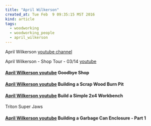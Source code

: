 ```yaml
---
title: "April Wilkerson"
created_at: Tue Feb  9 09:35:15 MST 2016
kind: article
tags:
  - woodworking
  - woodworking_people
  - april_wilkerson
---
```


April Wilkerson  <a href="https://www.youtube.com/channel/UC4v2tQ8GqP0RbmAzhp4IFkQ" target="_blank">youtube channel</a>

April Wilkerson - Shop Tour - 03/14 <a href="https://www.youtube.com/watch?v=RisF6atF07Q" target="_blank">youtube</a>

<h4>
  <a href="https://www.youtube.com/watch?v=pqKkXpx52zA" target="_blank">April Wilkerson youtube</a>
  Goodbye Shop
</h4>

<h4>
  <a href="https://www.youtube.com/watch?v=c5Zcuv79-IM" target="_blank">April Wilkerson youtube</a>
  Building a Scrap Wood Burn Pit
</h4>

<h4>
  <a href="https://www.youtube.com/watch?v=-qxvdl3qoq0" target="_blank">April Wilkerson youtube</a>
  Build a Simple 2x4 Workbench
</h4>

Triton Super Jaws

<h4>
  <a href="https://www.youtube.com/watch?v=jpWfh-DX46o" target="_blank">April Wilkerson youtube</a>
  Building a Garbage Can Enclosure - Part 1
</h4>

<!--
html boilerplate
<a href="" target="_blank"></a>
<a name=""></a>
<img src="" width="400px">
<ul>
  <li></li>
</ul>
<pre>
</pre>
<pre><code>
</code></pre>
<math xmlns='http://www.w3.org/1998/Math/MathML' display='block'>
</math>
-->
